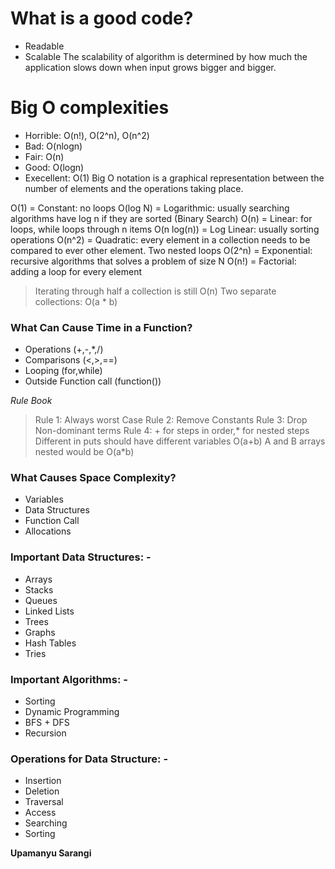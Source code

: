 # What is a good code?
- Readable
- Scalable
The scalability of algorithm is determined by how much the application slows down when input grows bigger and bigger.

# Big O complexities
- Horrible: O(n!), O(2^n), O(n^2)
- Bad: O(nlogn)
- Fair: O(n)
- Good: O(logn)
- Execellent: O(1)
Big O notation is a graphical representation between the number of elements and the operations taking place. 

O(1) = Constant: no loops
O(log N) = Logarithmic: usually searching algorithms have log n if they are sorted (Binary Search)
O(n) = Linear: for loops, while loops through n items
O(n log(n)) = Log Linear: usually sorting operations
O(n^2) = Quadratic: every element in a collection needs to be compared to ever other element. Two nested loops
O(2^n) = Exponential: recursive algorithms that solves a problem of size N
O(n!) = Factorial: adding a loop for every element

> Iterating through half a collection is still O(n)
> Two separate collections: O(a * b)

### What Can Cause Time in a Function?
- Operations (+,-,*,/)
- Comparisons (<,>,==)
- Looping (for,while)
- Outside Function call (function())

*Rule Book*
> Rule 1: Always worst Case
Rule 2: Remove Constants
Rule 3: Drop Non-dominant terms
Rule 4: + for steps in order,* for nested steps
Different in puts should have different variables O(a+b)
A and B arrays nested would be O(a*b)

### What Causes Space Complexity?
- Variables
- Data Structures
- Function Call
- Allocations

### Important Data Structures: -
- Arrays
- Stacks
- Queues
- Linked Lists
- Trees
- Graphs
- Hash Tables
- Tries

### Important Algorithms: -
- Sorting
- Dynamic Programming
- BFS + DFS
- Recursion

### Operations for Data Structure: -
- Insertion
- Deletion
- Traversal
- Access
- Searching
- Sorting



**Upamanyu Sarangi**